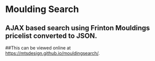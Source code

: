 # Moulding Search
## AJAX based search using Frinton Mouldings pricelist converted to JSON.

##This can be viewed online at https://mtsdesign.github.io/mouldingsearch/.

